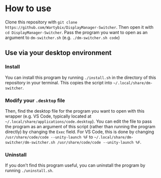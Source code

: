# How to use
Clone this repository with `git clone https://github.com/Wartybix/DisplayManager-Switcher`. Then open it with `cd DisplayManager-Switcher`.
Pass the program you want to open as an argument to `dm-switcher.sh` (e.g. `./dm-switcher.sh code`)

## Use via your desktop environment

### Install
You can install this program by running `./install.sh` in the directory of this repository in your terminal.
This copies the script into `~/.local/share/dm-switcher`.

### Modify your `.desktop` file
Then, find the desktop file for the program you want to open with this wrapper (e.g. VS Code, typically located at `~/.local/share/applications/code.desktop`).
You can edit the file to pass the program as an argument of this script (rather than running the program directly) by changing the `Exec` field.
For VS Code, this is done by changing
`/usr/share/code/code --unity-launch %F`
to
`~/.local/share/dm-switcher/dm-switcher.sh /usr/share/code/code --unity-launch %F`.

### Uninstall
If you don't find this program useful, you can uninstall the program by running `./uninstall.sh`.
